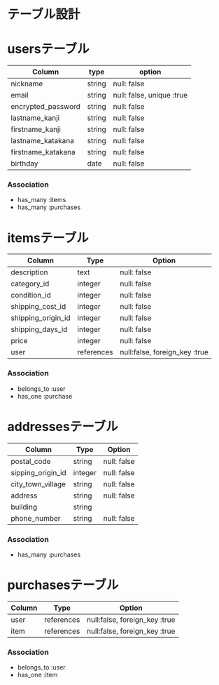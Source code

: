 # テーブル設計

# usersテーブル

| Column             | type          | option
| ------------------ | ------------- | -----------               |
| nickname           | string        | null: false               |
| email              | string        | null: false, unique :true |
| encrypted_password | string        | null: false               |
| lastname_kanji     | string        | null: false               |
| firstname_kanji    | string        | null: false               |
| lastname_katakana  | string        | null: false               |
| firstname_katakana | string        | null: false               |
| birthday           | date          | null: false               |


### Association

- has_many :items
- has_many :purchases


# itemsテーブル

| Column             | Type          | Option                        |
| ------------------ | ------------- | ----------------------------- |
| description        | text          | null: false                   |
| category_id        | integer       | null: false                   |
| condition_id       | integer       | null: false                   |
| shipping_cost_id   | integer       | null: false                   |
| shipping_origin_id | integer       | null: false                   |
| shipping_days_id   | integer       | null: false                   |
| price              | integer       | null: false                   |
| user               | references    | null:false, foreign_key :true |

### Association

- belongs_to :user
- has_one :purchase


# addressesテーブル

| Column            | Type    | Option      |
| ----------------- | ------- | ----------- |
| postal_code       | string  | null: false |
| sipping_origin_id | integer | null: false |
| city_town_village | string  | null: false |
| address           | string  | null: false |
| building          | string  |             |
| phone_number      | string  | null: false |

### Association

- has_many :purchases


# purchasesテーブル

| Column  | Type       | Option                        |
|-------- | ---------- | ----------------------------- |
| user    | references | null:false, foreign_key :true |
| item    | references | null:false, foreign_key :true |

### Association

- belongs_to :user
- has_one :item